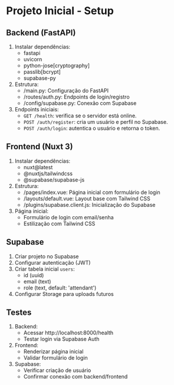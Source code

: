 # Projeto Inicial - Setup

## Backend (FastAPI)

1. Instalar dependências:
   - fastapi
   - uvicorn
   - python-jose[cryptography]
   - passlib[bcrypt]
   - supabase-py
2. Estrutura:
   - /main.py: Configuração do FastAPI
   - /routes/auth.py: Endpoints de login/registro
   - /config/supabase.py: Conexão com Supabase
3. Endpoints iniciais:
   - `GET /health`: verifica se o servidor está online.
   - `POST /auth/register`: cria um usuário e perfil no Supabase.
   - `POST /auth/login`: autentica o usuário e retorna o token.

## Frontend (Nuxt 3)

1. Instalar dependências:
   - nuxt@latest
   - @nuxtjs/tailwindcss
   - @supabase/supabase-js
2. Estrutura:
   - /pages/index.vue: Página inicial com formulário de login
   - /layouts/default.vue: Layout base com Tailwind CSS
   - /plugins/supabase.client.js: Inicialização do Supabase
3. Página inicial:
   - Formulário de login com email/senha
   - Estilização com Tailwind CSS

## Supabase

1. Criar projeto no Supabase
2. Configurar autenticação (JWT)
3. Criar tabela inicial `users`:
   - id (uuid)
   - email (text)
   - role (text, default: 'attendant')
4. Configurar Storage para uploads futuros

## Testes

1. Backend:
   - Acessar http://localhost:8000/health
   - Testar login via Supabase Auth
2. Frontend:
   - Renderizar página inicial
   - Validar formulário de login
3. Supabase:
   - Verificar criação de usuário
   - Confirmar conexão com backend/frontend
